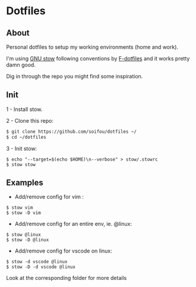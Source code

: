 # Dotfiles

## About

Personal dotfiles to setup my working environments (home and work).

I'm using [GNU stow](https://www.gnu.org/software/stow/) following conventions by [F-dotfiles](https://github.com/Kraymer/F-dotfiles) and it works pretty damn good.

Dig in through the repo you might find some inspiration.


## Init

1 - Install stow. 

2 - Clone this repo:

``` sh
$ git clone https://github.com/soifou/dotfiles ~/
$ cd ~/dotfiles
```

3 - Init stow:

```
$ echo "--target=$(echo $HOME)\n--verbose" > stow/.stowrc
$ stow stow
```

## Examples


- Add/remove config for vim :

```
$ stow vim
$ stow -D vim
```

- Add/remove config for an entire env, ie. @linux:

```
$ stow @linux
$ stow -D @linux
```

- Add/remove config for vscode on linux:

```
$ stow -d vscode @linux
$ stow -D -d vscode @linux
```

Look at the corresponding folder for more details